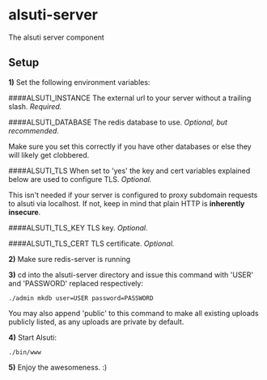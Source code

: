 # alsuti-server
The alsuti server component

## Setup

**1)** Set the following environment variables:

####ALSUTI_INSTANCE
The external url to your server without a trailing slash. *Required.*

####ALSUTI_DATABASE
The redis database to use. *Optional, but recommended*.

Make sure you set this correctly if you have other databases or else they will likely get clobbered.

####ALSUTI_TLS
When set to 'yes' the key and cert variables explained below are used to configure TLS. *Optional.*

This isn't needed if your server is configured to proxy subdomain requests to alsuti via localhost. If not, keep in mind that plain HTTP is **inherently insecure**.

####ALSUTI_TLS_KEY
TLS key. *Optional.*

####ALSUTI_TLS_CERT
TLS certificate. *Optional.*

**2)** Make sure redis-server is running

**3)** cd into the alsuti-server directory and issue this command with 'USER' and 'PASSWORD' replaced respectively:

~~~~
./admin mkdb user=USER password=PASSWORD
~~~~

You may also append 'public' to this command to make all existing uploads publicly listed, as any uploads are private by default.

**4)** Start Alsuti:

~~~~
./bin/www
~~~~

**5)** Enjoy the awesomeness. :)
